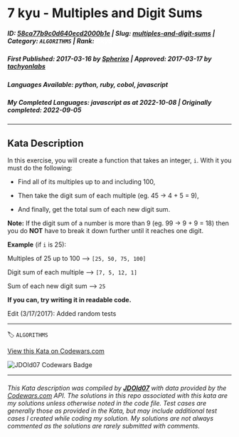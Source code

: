 # 7 kyu - Multiples and Digit Sums

##### **ID**: [58ca77b9c0d640ecd2000b1e](https://www.codewars.com/kata/58ca77b9c0d640ecd2000b1e) | **Slug**: [multiples-and-digit-sums](https://www.codewars.com/kata/58ca77b9c0d640ecd2000b1e) | **Category**: `ALGORITHMS` | **Rank**: <span style="color:white">7 kyu</span>

##### **First Published**: 2017-03-16 ***by*** [Spherixo](https://www.codewars.com/users/Spherixo) | **Approved**: 2017-03-17 ***by*** [tachyonlabs](https://www.codewars.com/users/tachyonlabs)

##### **Languages Available**: python, ruby, cobol, javascript

##### **My Completed Languages**: javascript ***as at*** 2022-10-08 | **Originally completed**: 2022-09-05

---

## Kata Description


In this exercise, you will create a function that takes an integer, ```i```. With it you must do the following:



- Find all of its multiples up to and including 100,



- Then take the digit sum of each multiple (eg. 45 -> 4 + 5 = 9),



- And finally, get the total sum of each new digit sum.



**Note:** If the digit sum of a number is more than 9 (eg. 99 -> 9 + 9 = 18) then you do **NOT** have to break it down further until it reaches one digit.



**Example** (if ```i``` is 25):



Multiples of 25 up to 100 --> ```[25, 50, 75, 100]```



Digit sum of each multiple --> ```[7, 5, 12, 1]```



Sum of each new digit sum --> ```25```



**If you can, try writing it in readable code.**



Edit (3/17/2017): Added random tests

---


🏷 `ALGORITHMS`


[View this Kata on Codewars.com](https://www.codewars.com/kata/58ca77b9c0d640ecd2000b1e)

![](https://www.codewars.com/users/jdold07/badges/large "JDOld07 Codewars Badge")

---

###### *This Kata description was compiled by [**JDOld07**](https://tpstech.dev) with data provided by the [Codewars.com](https://www.codewars.com) API.  The solutions in this repo associated with this kata are my solutions unless otherwise noted in the code file.  Test cases are generally those as provided in the Kata, but may include additional test cases I created while coding my solution.  My solutions are not always commented as the solutions are rarely submitted with comments.*
